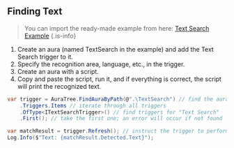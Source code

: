 ## Finding Text

> You can import the ready-made example from here: [Text Search Example](https://eu.eyeauras.net/share/S20240223231042V9jd1AoFcJ6v)
{.is-info}

1. Create an aura (named TextSearch in the example) and add the Text Search trigger to it.
2. Specify the recognition area, language, etc., in the trigger.
3. Create an aura with a script.
4. Copy and paste the script, run it, and if everything is correct, the script will print the recognized text.

```csharp
var trigger = AuraTree.FindAuraByPath(@".\TextSearch") // find the aura by name
    .Triggers.Items // iterate through all triggers
    .OfType<ITextSearchTrigger>() // find triggers for "Text Search"
    .First(); // take the first one; an error will occur if not found

var matchResult = trigger.Refresh(); // instruct the trigger to perform the search
Log.Info($"Text: {matchResult.Detected.Text}");
```